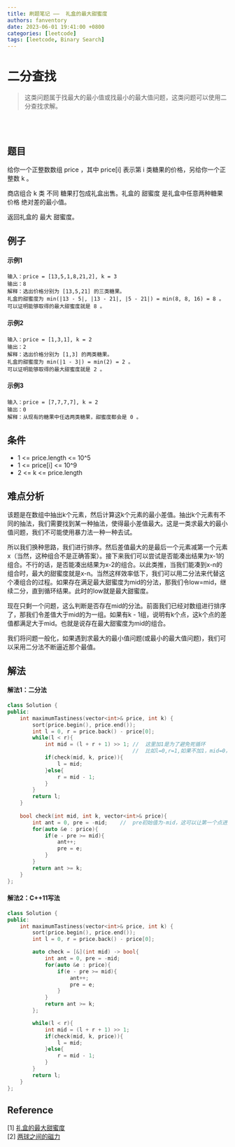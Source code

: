 ```yaml
---
title: 刷题笔记 ——  礼盒的最大甜蜜度
authors: fanventory
date: 2023-06-01 19:41:00 +0800
categories: [leetcode]
tags: [leetcode, Binary Search]
---
```


# 二分查找
> 这类问题属于找最大的最小值或找最小的最大值问题，这类问题可以使用二分查找求解。

<br>
<br>

## 题目
给你一个正整数数组 price ，其中 price[i] 表示第 i 类糖果的价格，另给你一个正整数 k 。

商店组合 k 类 不同 糖果打包成礼盒出售。礼盒的 甜蜜度 是礼盒中任意两种糖果 价格 绝对差的最小值。

返回礼盒的 最大 甜蜜度。

## 例子

#### 示例1
```
输入：price = [13,5,1,8,21,2], k = 3
输出：8
解释：选出价格分别为 [13,5,21] 的三类糖果。
礼盒的甜蜜度为 min(|13 - 5|, |13 - 21|, |5 - 21|) = min(8, 8, 16) = 8 。
可以证明能够取得的最大甜蜜度就是 8 。
```

#### 示例2
```
输入：price = [1,3,1], k = 2
输出：2
解释：选出价格分别为 [1,3] 的两类糖果。 
礼盒的甜蜜度为 min(|1 - 3|) = min(2) = 2 。
可以证明能够取得的最大甜蜜度就是 2 。
```

#### 示例3
```
输入：price = [7,7,7,7], k = 2
输出：0
解释：从现有的糖果中任选两类糖果，甜蜜度都会是 0 。
```

## 条件
+ 1 <= price.length <= 10^5
+ 1 <= price[i] <= 10^9
+ 2 <= k <= price.length

## 难点分析
该题是在数组中抽出k个元素，然后计算这k个元素的最小差值。抽出k个元素有不同的抽法，我们需要找到某一种抽法，使得最小差值最大。这是一类求最大的最小值问题，我们不可能使用暴力法一种一种去试。

所以我们换种思路，我们进行排序。然后差值最大的是最后一个元素减第一个元素x（当然，这种组合不是正确答案）。接下来我们可以尝试是否能凑出结果为x-1的组合。不行的话，是否能凑出结果为x-2的组合。以此类推，当我们能凑到x-n的组合时，最大的甜蜜度就是x-n。当然这样效率低下，我们可以用二分法来代替这个凑组合的过程。如果存在满足最大甜蜜度为mid的分法，那我们令low=mid，继续二分，直到循环结果。此时的low就是最大甜蜜度。

现在只剩一个问题，这么判断是否存在mid的分法。前面我们已经对数组进行排序了，那我们令差值大于mid的为一组。如果有k - 1组，说明有k个点，这k个点的差值都满足大于mid。也就是说存在最大甜蜜度为mid的组合。

我们将问题一般化，如果遇到求最大的最小值问题(或最小的最大值问题)，我们可以采用二分法不断逼近那个最值。


## 解法

#### 解法1：二分法
```c++
class Solution {
public:
    int maximumTastiness(vector<int>& price, int k) {
        sort(price.begin(), price.end());
        int l = 0, r = price.back() - price[0];
        while(l < r){
            int mid = (l + r + 1) >> 1; //  这里加1是为了避免死循环
                                        //  比如l=0,r=1,如果不加1，mid=0，接着l=mid。l会一直为0
            if(check(mid, k, price)){
                l = mid;
            }else{
                r = mid - 1;
            }
        }
        return l;
    }
    
    bool check(int mid, int k, vector<int>& price){
        int ant = 0, pre = -mid;    //  pre初始值为-mid，这可以让第一个点进入if，即第一个点设为起点
        for(auto &e : price){
            if(e - pre >= mid){
                ant++;
                pre = e;
            }
        }
        return ant >= k;
    }
};
```

#### 解法2：C++11写法
```c++
class Solution {
public:
    int maximumTastiness(vector<int>& price, int k) {
        sort(price.begin(), price.end());
        int l = 0, r = price.back() - price[0];

        auto check = [&](int mid) -> bool{
            int ant = 0, pre = -mid;
            for(auto &e : price){
                if(e - pre >= mid){
                    ant++;
                    pre = e;
                }
            }
            return ant >= k;
        };

        while(l < r){
            int mid = (l + r + 1) >> 1;
            if(check(mid, k, price)){
                l = mid;
            }else{
                r = mid - 1;
            }
        }
        return l;
    }
};
```

## Reference
[1] [礼盒的最大甜蜜度](https://leetcode.cn/problems/maximum-tastiness-of-candy-basket/)   
[2] [两球之间的磁力](https://leetcode.cn/problems/magnetic-force-between-two-balls/)
